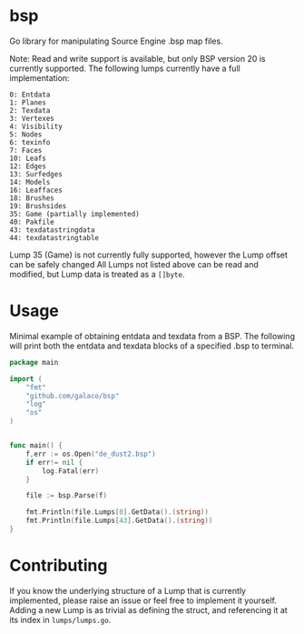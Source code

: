 # bsp
Go library for manipulating Source Engine .bsp map files.

Note:
Read and write support is available, but only BSP version 20 is currently supported.
The following lumps currently have a full implementation:

```
0: Entdata
1: Planes
2: Texdata
3: Vertexes
4: Visibility
5: Nodes
6: texinfo
7: Faces
10: Leafs
12: Edges
13: Surfedges
14: Models
16: Leaffaces
18: Brushes
19: Brushsides
35: Game (partially implemented)
40: Pakfile
43: texdatastringdata
44: texdatastringtable
```

Lump 35 (Game) is not currently fully supported, however the Lump offset can be safely changed
All Lumps not listed above can be read and modified, but Lump data is treated as a `[]byte`.

# Usage

Minimal example of obtaining entdata and texdata from a BSP. The following will print both the entdata and texdata
blocks of a specified .bsp to terminal.

```go
package main

import (
	"fmt"
	"github.com/galaco/bsp"
	"log"
	"os"
)


func main() {
	f,err := os.Open("de_dust2.bsp")
	if err!= nil {
		log.Fatal(err)
	}

	file := bsp.Parse(f)

	fmt.Println(file.Lumps[0].GetData().(string))
	fmt.Println(file.Lumps[43].GetData().(string))
}

```


# Contributing
If you know the underlying structure of a Lump that is currently implemented, please raise an issue or feel free to
implement it yourself. Adding a new Lump is as trivial as defining the struct, and referencing it at its index in
`lumps/lumps.go`.